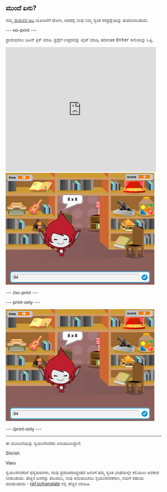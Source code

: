 ## ಮುಂದೆ ಏನು?

ನಮ್ಮ [ಮೆದುಳಿನ ಆಟ](https://projects.raspberrypi.org/kn-IN/projects/brain-game?utm_source=pathway&utm_medium=whatnext&utm_campaign=projects) ಯೋಜನೆಗೆ ಹೋಗಿ, ಅದರಲ್ಲಿ ನೀವು ನಿಮ್ಮ ಸ್ವಂತ ರಸಪ್ರಶ್ನೆಯನ್ನು ತಯಾರಿಸಬಹುದು.

--- no-print ---

ಪ್ರಾರಂಭಿಸಲು ಬಟನ್ ಕ್ಲಿಕ್ ಮಾಡಿ. ಪ್ರಶ್ನೆಗೆ ಉತ್ತರವನ್ನು ಟೈಪ್ ಮಾಡಿ, ತದನಂತರ <kbd>Enter</kbd> ಕೀಲಿಯನ್ನು ಒತ್ತಿ.

<div class="scratch-preview">
  <iframe allowtransparency="true" width="485" height="402" src="https://scratch.mit.edu/projects/embed/250234955/?autostart=false" frameborder="0" scrolling="no"></iframe>
  <img src="images/brain-final.png">
</div>

--- /no-print ---

--- print-only ---

![ಮೆದುಳಿನ ಆಟ](images/brain-final.png)

--- /print-only ---


***
ಈ ಯೋಜನೆಯನ್ನು ಸ್ವಯಂಸೇವಕರು ಅನುವಾದಿಸಿದ್ದಾರೆ:

Shirish

Vasu

ಸ್ವಯಂಸೇವಕರಿಗೆ ಧನ್ಯವಾದಗಳು, ನಾವು ಪ್ರಪಂಚದಾದ್ಯಂತದ ಜನರಿಗೆ ತಮ್ಮ ಸ್ವಂತ ಭಾಷೆಯಲ್ಲೇ ಕಲಿಯಲು ಅವಕಾಶ ನೀಡಬಹುದು. ಹೆಚ್ಚಿನ ಜನರನ್ನು ತಲುಪಲು, ನೀವು ಅನುವಾದಿಸಲು ಸ್ವಯಂಸೇವಕರಾಗಿ, ನಮಗೆ ಸಹಾಯ ಮಾಡಬಹುದು - [rpf.io/translate](https://rpf.io/translate) ನಲ್ಲಿ ಹೆಚ್ಚಿನ ಮಾಹಿತಿ.